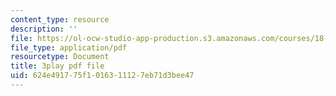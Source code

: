 ```yaml
---
content_type: resource
description: ''
file: https://ol-ocw-studio-app-production.s3.amazonaws.com/courses/18-01sc-single-variable-calculus-fall-2010/624e491775f1016311127eb71d3bee47_--lPz7VFnKI.pdf
file_type: application/pdf
resourcetype: Document
title: 3play pdf file
uid: 624e4917-75f1-0163-1112-7eb71d3bee47
---
```

